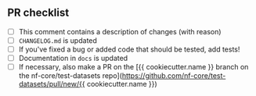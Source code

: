 <!--
# {{ cookiecutter.name }} pull request

Many thanks for contributing to {{ cookiecutter.name }}!

Please fill in the appropriate checklist below (delete whatever is not relevant).
These are the most common things requested on pull requests (PRs).

Remember that PRs should be made against the dev branch, unless you're preparing a pipeline release.

Learn more about contributing: [CONTRIBUTING.md](https://github.com/{{ cookiecutter.name }}/tree/master/.github/CONTRIBUTING.md)
-->

## PR checklist

- [ ] This comment contains a description of changes (with reason)
- [ ] `CHANGELOG.md` is updated
- [ ] If you've fixed a bug or added code that should be tested, add tests!
- [ ] Documentation in `docs` is updated
- [ ] If necessary, also make a PR on the [{{ cookiecutter.name }} branch on the nf-core/test-datasets repo](https://github.com/nf-core/test-datasets/pull/new/{{ cookiecutter.name }})
